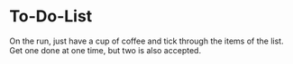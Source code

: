 To-Do-List
==========

On the run, just have a cup of coffee and tick through the items of the list.
Get one done at one time, but two is also accepted.
